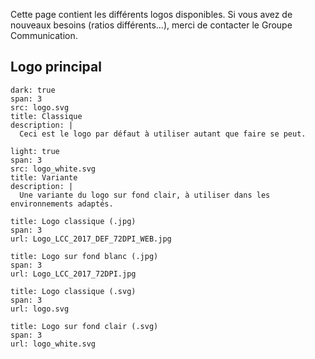 Cette page contient les différents logos disponibles.
Si vous avez de nouveaux besoins (ratios différents…), merci de contacter le Groupe Communication.

## Logo principal

```image
dark: true
span: 3
src: logo.svg
title: Classique
description: |
  Ceci est le logo par défaut à utiliser autant que faire se peut.
```

```image
light: true
span: 3
src: logo_white.svg
title: Variante
description: |
  Une variante du logo sur fond clair, à utiliser dans les environnements adaptés.
```

```download
title: Logo classique (.jpg)
span: 3
url: Logo_LCC_2017_DEF_72DPI_WEB.jpg
```

```download
title: Logo sur fond blanc (.jpg)
span: 3
url: Logo_LCC_2017_72DPI.jpg
```

```download
title: Logo classique (.svg)
span: 3
url: logo.svg
```

```download
title: Logo sur fond clair (.svg)
span: 3
url: logo_white.svg
```
